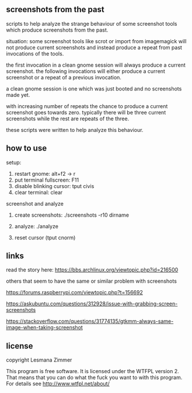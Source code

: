 screenshots from the past
-------------------------

scripts to help analyze the strange behaviour of some screenshot tools
which produce screenshots from the past.

situation: some screenshot tools like scrot or import from imagemagick
will not produce current screenshots and instead produce a repeat
from past invocations of the tools.

the first invocation in a clean gnome session will always produce
a current screenshot. the following invocations will either produce
a current screenshot or a repeat of a previous invocation.

a clean gnome session is one which was just booted and no screenshots
made yet.

with increasing number of repeats the chance to produce a current screenshot
goes towards zero. typically there will be three current screenshots
while the rest are repeats of the three.

these scripts were written to help analyze this behaviour.

how to use
----------

setup:

1. restart gnome: alt+f2 -> r
2. put terminal fullscreen: F11
3. disable blinking cursor: tput civis
4. clear terminal: clear

screenshot and analyze

1. create screenshots: ./screenshots -r10 dirname
2. analyze: ./analyze

6. reset cursor (tput cnorm)

links
-----

read the story here: https://bbs.archlinux.org/viewtopic.php?id=216500

others that seem to have the same or similar problem with screenshots

https://forums.raspberrypi.com/viewtopic.php?t=156692

https://askubuntu.com/questions/312928/issue-with-grabbing-screen-screenshots

https://stackoverflow.com/questions/31774135/gtkmm-always-same-image-when-taking-screenshot

license
-------

copyright Lesmana Zimmer

This program is free software.
It is licensed under the WTFPL version 2.
That means that you can do what the fuck
you want to with this program.
For details see http://www.wtfpl.net/about/
